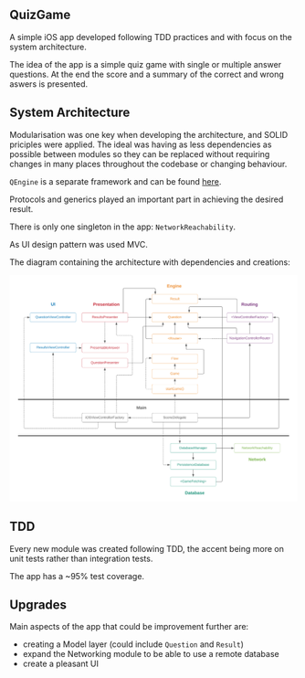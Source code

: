 ## QuizGame

A simple iOS app developed following TDD practices and with focus on the system architecture.

The idea of the app is a simple quiz game with single or multiple answer questions.
At the end the score and a summary of the correct and wrong aswers is presented.

## System Architecture

Modularisation was one key when developing the architecture, and SOLID priciples were applied.
The ideal was having as less dependencies as possible between modules so they can be replaced without requiring changes  in many places throughout the codebase or changing behaviour.

`QEngine` is a separate framework and can be found [here](https://github.com/Robert-TCode/QuizEngine).

Protocols and generics played an important part in achieving the desired result.

There is only one singleton in the app: `NetworkReachability`.

As UI design pattern was used MVC.

The diagram containing the architecture with dependencies and creations:

![alt text](https://github.com/Robert-TCode/QuizGame/blob/main/architecture.png?raw=true)

## TDD

Every new module was created following TDD, the accent being more on unit tests rather than integration tests.

The app has a ~95% test coverage.

## Upgrades

Main aspects of the app that could be improvement further are:
- creating a Model layer (could include `Question` and `Result`)
- expand the Networking module to be able to use a remote database
- create a pleasant UI

